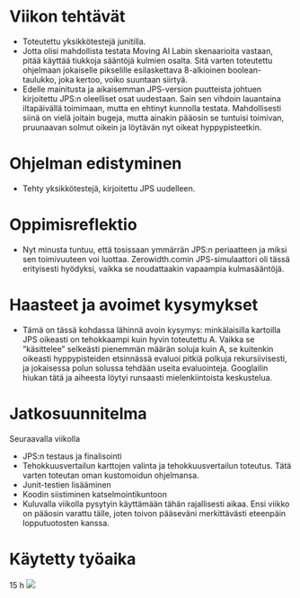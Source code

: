 # Viikon tehtävät

-   Toteutettu yksikkötestejä junitilla.
-   Jotta olisi mahdollista testata Moving AI Labin skenaarioita vastaan, pitää käyttää tiukkoja sääntöjä kulmien osalta. Sitä varten toteutettu ohjelmaan jokaiselle pikselille esilaskettava 8-alkioinen boolean-taulukko, joka kertoo, voiko suuntaan siirtyä.
-   Edelle mainitusta ja aikaisemman JPS-version puutteista johtuen kirjoitettu JPS:n oleelliset osat uudestaan. Sain sen vihdoin lauantaina iltapäivällä toimimaan, mutta en ehtinyt kunnolla testata. Mahdollisesti siinä on vielä joitain bugeja, mutta ainakin pääosin se tuntuisi toimivan, pruunaavan solmut oikein ja löytävän nyt oikeat hyppypisteetkin.

# Ohjelman edistyminen

-   Tehty yksikkötestejä, kirjoitettu JPS uudelleen.

# Oppimisreflektio

-   Nyt minusta tuntuu, että tosissaan ymmärrän JPS:n periaatteen ja miksi sen toimivuuteen voi luottaa. Zerowidth.comin JPS-simulaattori oli tässä erityisesti hyödyksi, vaikka se noudattaakin vapaampia kulmasääntöjä.

# Haasteet ja avoimet kysymykset

-   Tämä on tässä kohdassa lähinnä avoin kysymys: minkälaisilla kartoilla JPS oikeasti on tehokkaampi kuin hyvin toteutettu A. Vaikka se ”käsittelee” selkeästi pienemmän määrän soluja kuin A, se kuitenkin oikeasti hyppypisteiden etsinnässä evaluoi pitkiä polkuja rekursiivisesti, ja jokaisessa polun solussa tehdään useita evaluointeja. Googlailin hiukan tätä ja aiheesta löytyi runsaasti mielenkiintoista keskustelua.

# Jatkosuunnitelma

Seuraavalla viikolla

-   JPS:n testaus ja finalisointi
-   Tehokkuusvertailun karttojen valinta ja tehokkuusvertailun toteutus. Tätä varten toteutan oman kustomoidun ohjelmansa.
-   Junit-testien lisääminen
-   Koodin siistiminen katselmointikuntoon
-   Kuluvalla viikolla pysytyin käyttämään tähän rajallisesti aikaa. Ensi viikko on pääosin varattu tälle, joten toivon pääseväni merkittävästi eteenpäin lopputuotosten kanssa.

# Käytetty työaika

15 h ![](media/b47676ec914961293b96862963c100c7.png)
